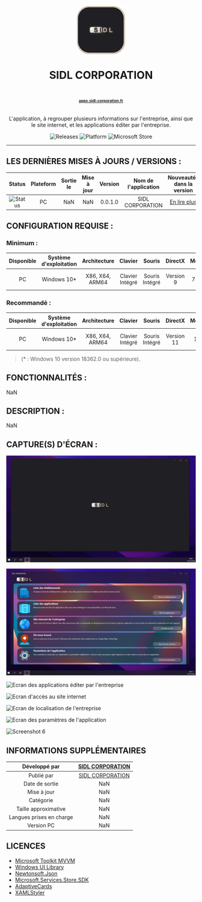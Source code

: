 <p align="center">
  <img width="128" align="center" src="assets/logo/app_logo.png">
</p>
<h1 align="center">
  SIDL CORPORATION
  <p align="center">
    <a href="https://apps.sidl-corporation.fr/" style="font-size:10px; target="_blank">apps.sidl-corporation.fr</a>
  </p>
</h1>
<p align="center">
  L'application, à regrouper plusieurs informations sur l'entreprise, ainsi que le site internet, et les applications éditer par l'entreprise.
</p>
<p align="center">
  <a style="text-decoration:none" href="https://github.com/SIDL-C0R0RATI0N/SIDL-CORPORATION/releases">
    <img src="https://img.shields.io/github/package-json/v/SIDL-C0R0RATI0N/SIDL-CORPORATION?label=VERSION&style=for-the-badge" alt="Releases" />
  </a>
  <a style="text-decoration:none">
    <img src="https://img.shields.io/badge/PLATFORME-Windows%2010%20%7C%20UWP-yellow.svg?style=for-the-badge" alt="Platform" />
  </a>
  <a style="text-decoration:none" href="https://www.microsoft.com/store/apps/9P7NX5XR93HZ">
    <img src="https://img.shields.io/badge/Microsoft%20Store-blue?style=for-the-badge&logo=microsoft" alt="Microsoft Store" />
  </a>
</p>

***
## LES DERNIÈRES MISES À JOURS / VERSIONS :
| Status | Plateform | Sortie le | Mise à jour | Version | Nom de l'application | Nouveautés dans la version | Lien vers le Microsoft Store |
|:-:|:-:|:-:|:-:|:-:|:-:|:-:|:-:|
| ![Status](https://img.shields.io/badge/INDISPONIBLE-red) | PC | NaN | NaN | 0.0.1.0 | SIDL CORPORATION | <a target="_blank" href="https://github.com/SIDL-C0R0RATI0N/SIDL-CORPORATION/blob/main/CHANGELOG.md#version-0010-b%C3%AAta-le-01122022">En lire plus</a> | [![MicrosoftStore](https://img.shields.io/badge/Microsoft%20Store-blue?style=for-the-badge&logo=microsoft)](https://www.microsoft.com/store/apps/9P7NX5XR93HZ) |

## CONFIGURATION REQUISE :

  ### Minimum :
  | Disponible | Système d'exploitation | Architecture | Clavier | Souris | DirectX | Mémoire | Mémoire vidéo | Interaction tactile | Processeur | Processeur graphique |
  |:-:|:-:|:-:|:-:|:-:|:-:|:-:|:-:|:-:|:-:|:-:|
  | PC | Windows 10* | X86, X64, ARM64 | Clavier Intégré | Souris Intégré | Version 9 | 750 Mo | 1 Go | Non Spécifié | Intel Core i7 | NVIDIA GeForce GT 620 |
  

  ### Recommandé :
  | Disponible | Système d'exploitation | Architecture | Clavier | Souris | DirectX | Mémoire | Mémoire vidéo | Interaction tactile | Processeur | Processeur graphique |
  |:-:|:-:|:-:|:-:|:-:|:-:|:-:|:-:|:-:|:-:|:-:|
  | PC | Windows 10* | X86, X64, ARM64 | Clavier Intégré | Souris Intégré | Version 11 | 12 Go | 6 Go | Interaction tactile intégrée | Intel Core i9 | NVIDIA Ampere A100 |
  
  > (* : Windows 10 version 18362.0 ou supérieure).
## FONCTIONNALITÉS :

NaN

## DESCRIPTION :

NaN

## CAPTURE(S) D'ÉCRAN :

  ![Ecran d'accueil](https://github.com/SIDL-C0R0RATI0N/SIDL-CORPORATION/blob/main/assets/screenshot/0.png)
  
  ![Ecran d'information sur l'entreprise](https://github.com/SIDL-C0R0RATI0N/SIDL-CORPORATION/blob/main/assets/screenshot/1.png)
  
  ![Ecran des applications éditer par l'entreprise](https://github.com/SIDL-C0R0RATI0N/SIDL-CORPORATION/blob/main/assets/screenshot/2.png)
  
  ![Ecran d'accès au site internet](https://github.com/SIDL-C0R0RATI0N/SIDL-CORPORATION/blob/main/assets/screenshot/3.png)
  
  ![Ecran de localisation de l'entreprise](https://github.com/SIDL-C0R0RATI0N/SIDL-CORPORATION/blob/main/assets/screenshot/4.png)
  
  ![Ecran des paramètres de l'application](https://github.com/SIDL-C0R0RATI0N/SIDL-CORPORATION/blob/main/assets/screenshot/5.png)
  
  ![Screenshot 6](https://github.com/SIDL-C0R0RATI0N/SIDL-CORPORATION/blob/main/assets/screenshot/6.png)
  

## INFORMATIONS SUPPLÉMENTAIRES

| Développé par | <a target="_blank" href="https://sidl-corporation.fr/">SIDL CORPORATION</a> |
|:-:|:-:|
| Publié par | <a target="_blank" href="https://apps.microsoft.com/store/search?publisher=SIDL%20CORPORATION">SIDL CORPORATION</a> |
| Date de sortie | NaN |
| Mise à jour | NaN |
| Catégorie | NaN |
| Taille approximative | NaN |
| Langues prises en charge | NaN |
| Version PC | NaN |

## LICENCES

- <a href="https://github.com/CommunityToolkit/WindowsCommunityToolkit/blob/main/License.md" target="_blank">Microsoft Toolkit MVVM</a>
- <a href="https://learn.microsoft.com/fr-fr/windows/apps/winui/winui2/license" target="_blank">Windows UI Library</a>
- <a href="https://raw.githubusercontent.com/JamesNK/Newtonsoft.Json/master/LICENSE.md" target="_blank">Newtonsoft.Json</a>
- <a href="https://www.microsoft.com/en-us/legal/intellectualproperty/copyright" target="_blank">Microsoft.Services.Store.SDK</a>
- <a href="https://raw.githubusercontent.com/Microsoft/AdaptiveCards/master/LICENSE" target="_blank">AdaptiveCards</a>
- <a href="https://marketplace.visualstudio.com/items/TeamXavalon.XAMLStyler/license" target="_blank">XAMLStyler</a>
